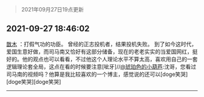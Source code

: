 > 2021年09月27日19点更新
<link rel="stylesheet" href="https://cdn.jsdelivr.net/gh/taotie6/sampleJSON@main/css/photo_show.css">
<meta name="referrer" content="no-referrer" />


 ## 2021-09-27 18:46:02 

 [㪚木](https://www.coolapk.com/feed/30301964?shareKey=NjZmMGZkNjhlYWU1NjE1MWE0Nzk~) ：打假气功的功臣。
曾经的正志投机者，结果投机失败。
到了如今这时代，爱国生意好做，而司马南又恰好有这部分储备，现在的老老实实的当爱国网红，挺好的。他的观点也可以看看，不过他这个人理论水平不算太高，喜欢用自己的一套逻辑理论套全局<!--break-->，这点在看的时候要注意[呲牙]//<a class="feed-link-uname" href="/u/琥珀色的小葫芦">@琥珀色的小葫芦</a>:沈哥，您看过司马南的视频吗？他算是我比较喜欢的一个博主，感觉说的还可以[doge笑哭][doge笑哭][doge笑哭] 

<div class="album">
</div>

 ------- 

